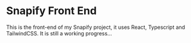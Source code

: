 <h1>Snapify Front End</h1>
<p>This is the front-end of my Snapify project, it uses React, Typescript and TailwindCSS. It is still a working progress...</p>
